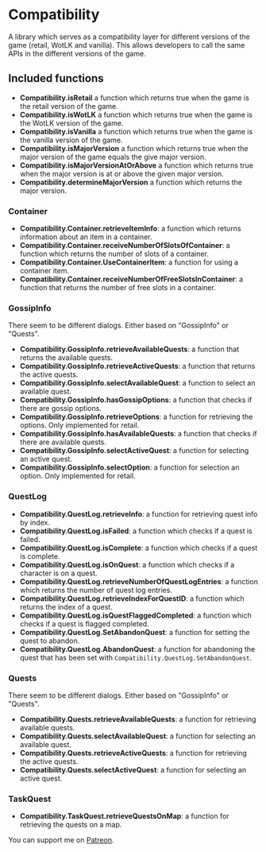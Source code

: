 # Compatibility

A library which serves as a compatibility layer for different versions of the game (retail, WotLK and vanilla).
This allows developers to call the same APIs in the different versions of the game.

## Included functions

* **Compatibility.isRetail** a function which returns true when the game is the retail version of the game.
* **Compatibility.isWotLK** a function which returns true when the game is the WotLK version of the game.
* **Compatibility.isVanilla** a function which returns true when the game is the vanilla version of the game.
* **Compatibility.isMajorVersion** a function which returns true when the major version of the game equals the give major version.
* **Compatibility.isMajorVersionAtOrAbove** a function which returns true when the major version is at or above the given major version.
* **Compatibility.determineMajorVersion** a function which returns the major version.

### Container

* **Compatibility.Container.retrieveItemInfo**: a function which returns information about an item in a container.
* **Compatibility.Container.receiveNumberOfSlotsOfContainer**: a function which returns the number of slots of a container.
* **Compatibility.Container.UseContainerItem**: a function for using a container item.
* **Compatibility.Container.receiveNumberOfFreeSlotsInContainer**: a function that returns the number of free slots in a container.

### GossipInfo

There seem to be different dialogs. Either based on "GossipInfo" or "Quests".

* **Compatibility.GossipInfo.retrieveAvailableQuests**: a function that returns the available quests.
* **Compatibility.GossipInfo.retrieveActiveQuests**: a function that returns the active quests.
* **Compatibility.GossipInfo.selectAvailableQuest**: a function to select an available quest.
* **Compatibility.GossipInfo.hasGossipOptions**: a function that checks if there are gossip options.
* **Compatibility.GossipInfo.retrieveOptions**: a function for retrieving the options. Only implemented for retail.
* **Compatibility.GossipInfo.hasAvailableQuests**: a function that checks if there are available quests.
* **Compatibility.GossipInfo.selectActiveQuest**: a function for selecting an active quest.
* **Compatibility.GossipInfo.selectOption**: a function for selection an option. Only implemented for retail.

### QuestLog

* **Compatibility.QuestLog.retrieveInfo**: a function for retrieving quest info by index.
* **Compatibility.QuestLog.isFailed**: a function which checks if a quest is failed.
* **Compatibility.QuestLog.isComplete**: a function which checks if a quest is complete.
* **Compatibility.QuestLog.isOnQuest**: a function which checks if a character is on a quest.
* **Compatibility.QuestLog.retrieveNumberOfQuestLogEntries**: a function which returns the number of quest log entries.
* **Compatibility.QuestLog.retrieveIndexForQuestID**: a function which returns the index of a quest.
* **Compatibility.QuestLog.isQuestFlaggedCompleted**: a function which checks if a quest is flagged completed.
* **Compatibility.QuestLog.SetAbandonQuest**: a function for setting the quest to abandon.
* **Compatibility.QuestLog.AbandonQuest**: a function for abandoning the quest that has been set with `Compatibility.QuestLog.SetAbandonQuest`.

### Quests

There seem to be different dialogs. Either based on "GossipInfo" or "Quests".

* **Compatibility.Quests.retrieveAvailableQuests**: a function for retrieving available quests.
* **Compatibility.Quests.selectAvailableQuest**: a function for selecting an available quest.
* **Compatibility.Quests.retrieveActiveQuests**: a function for retrieving the active quests.
* **Compatibility.Quests.selectActiveQuest**: a function for selecting an active quest.

### TaskQuest

* **Compatibility.TaskQuest.retrieveQuestsOnMap**: a function for retrieving the quests on a map.

You can support me on [Patreon](https://www.patreon.com/addons_by_sanjo).
